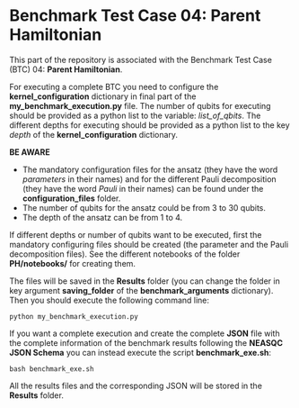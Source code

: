 # Benchmark Test Case 04: Parent Hamiltonian

This part of the repository is associated with the Benchmark Test Case (BTC) 04: **Parent Hamiltonian**. 

For executing a complete BTC you need to configure the **kernel_configuration** dictionary in final part of the **my_benchmark_execution.py** file. The number of qubits for executing should be provided as a python list to the variable: *list_of_qbits*. The different depths for executing should be provided as a python list to the key *depth* of the **kernel_configuration** dictionary.

**BE AWARE**
* The mandatory configuration files for the ansatz (they have the word *parameters* in their names) and for the different Pauli decomposition (they have the word *Pauli* in their names) can be found under the **configuration_files** folder.
* The number of qubits for the ansatz could be from 3 to 30 qubits.
* The depth of the ansatz can be from 1 to 4.

If different depths or number of qubits want to be executed, first the mandatory configuring files should be created (the parameter and the Pauli decomposition files). See the different notebooks of the folder **PH/notebooks/** for creating them.

The files will be saved in the **Results** folder (you can change the folder in key argument **saving_folder** of the **benchmark_arguments** dictionary). Then you should execute the following command line:

    python my_benchmark_execution.py

If you want a complete execution and create the complete **JSON** file with the complete information of the benchmark results following the **NEASQC JSON Schema** you can instead execute the script **benchmark_exe.sh**:
 
    bash benchmark_exe.sh

All the results files and the corresponding JSON will be stored in the **Results** folder.

